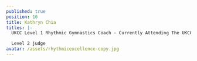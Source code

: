 ```yaml
---
published: true
position: 10
title: Kathryn Chia
titles: |-
  UKCC Level 1 Rhythmic Gymnastics Coach - Currently Attending The UKCC Level 2

  Level 2 judge
avatar: /assets/rhythmicexcellence-copy.jpg
---
```

